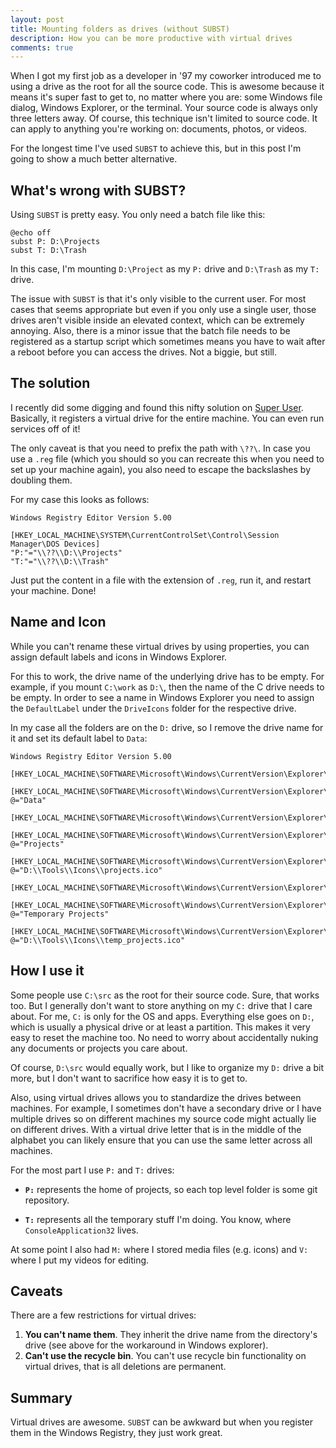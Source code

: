 ```yaml
---
layout: post
title: Mounting folders as drives (without SUBST)
description: How you can be more productive with virtual drives
comments: true
---
```


When I got my first job as a developer in '97 my coworker introduced me to using
a drive as the root for all the source code. This is awesome because it means
it's super fast to get to, no matter where you are: some Windows file dialog,
Windows Explorer, or the terminal. Your source code is always only three letters
away. Of course, this technique isn't limited to source code. It can apply to
anything you're working on: documents, photos, or videos.

For the longest time I've used `SUBST` to achieve this, but in this post I'm
going to show a much better alternative.

## What's wrong with SUBST?

Using `SUBST` is pretty easy. You only need a batch file like this:

```batch
@echo off
subst P: D:\Projects
subst T: D:\Trash
```

In this case, I'm mounting `D:\Project` as my `P:` drive and `D:\Trash` as my
`T:` drive.

The issue with `SUBST` is that it's only visible to the current user. For most
cases that seems appropriate but even if you only use a single user, those
drives aren't visible inside an elevated context, which can be extremely
annoying. Also, there is a minor issue that the batch file needs to be
registered as a startup script which sometimes means you have to wait after a
reboot before you can access the drives. Not a biggie, but still.

## The solution

I recently did some digging and found this nifty solution on [Super User].
Basically, it registers a virtual drive for the entire machine. You can even run
services off of it!

The only caveat is that you need to prefix the path with `\??\`. In case you use
a `.reg` file (which you should so you can recreate this when you need to set up
your machine again), you also need to escape the backslashes by doubling them.

For my case this looks as follows:

```text
Windows Registry Editor Version 5.00

[HKEY_LOCAL_MACHINE\SYSTEM\CurrentControlSet\Control\Session Manager\DOS Devices]
"P:"="\\??\\D:\\Projects"
"T:"="\\??\\D:\\Trash"
```

Just put the content in a file with the extension of `.reg`, run it, and restart
your machine. Done!

## Name and Icon

While you can't rename these virtual drives by using properties, you can assign
default labels and icons in Windows Explorer.

For this to work, the drive name of the underlying drive has to be empty. For
example, if you mount `C:\work` as `D:\`, then the name of the C drive needs to
be empty. In order to see a name in Windows Explorer you need to assign the
`DefaultLabel` under the `DriveIcons` folder for the respective drive.

In my case all the folders are on the `D:` drive, so I remove the drive name for
it and set its default label to `Data`:

```text
Windows Registry Editor Version 5.00

[HKEY_LOCAL_MACHINE\SOFTWARE\Microsoft\Windows\CurrentVersion\Explorer\DriveIcons\D]

[HKEY_LOCAL_MACHINE\SOFTWARE\Microsoft\Windows\CurrentVersion\Explorer\DriveIcons\D\DefaultLabel]
@="Data"

[HKEY_LOCAL_MACHINE\SOFTWARE\Microsoft\Windows\CurrentVersion\Explorer\DriveIcons\P]

[HKEY_LOCAL_MACHINE\SOFTWARE\Microsoft\Windows\CurrentVersion\Explorer\DriveIcons\P\DefaultLabel]
@="Projects"

[HKEY_LOCAL_MACHINE\SOFTWARE\Microsoft\Windows\CurrentVersion\Explorer\DriveIcons\P\DefaultIcon]
@="D:\\Tools\\Icons\\projects.ico"

[HKEY_LOCAL_MACHINE\SOFTWARE\Microsoft\Windows\CurrentVersion\Explorer\DriveIcons\T]

[HKEY_LOCAL_MACHINE\SOFTWARE\Microsoft\Windows\CurrentVersion\Explorer\DriveIcons\T\DefaultLabel]
@="Temporary Projects"

[HKEY_LOCAL_MACHINE\SOFTWARE\Microsoft\Windows\CurrentVersion\Explorer\DriveIcons\T\DefaultIcon]
@="D:\\Tools\\Icons\\temp_projects.ico"
```

## How I use it

Some people use `C:\src` as the root for their source code. Sure, that works
too. But I generally don't want to store anything on my `C:` drive that I care
about. For me, `C:` is only for the OS and apps. Everything else goes on `D:`,
which is usually a physical drive or at least a partition. This makes it very
easy to reset the machine too. No need to worry about accidentally nuking any
documents or projects you care about.

Of course, `D:\src` would equally work, but I like to organize my `D:` drive a
bit more, but I don't want to sacrifice how easy it is to get to.

Also, using virtual drives allows you to standardize the drives between
machines. For example, I sometimes don't have a secondary drive or I have
multiple drives so on different machines my source code might actually lie on
different drives. With a virtual drive letter that is in the middle of the
alphabet you can likely ensure that you can use the same letter across all
machines.

For the most part I use `P:` and `T:` drives:

* **`P:`** represents the home of projects, so each top level folder is some git
  repository.

* **`T:`** represents all the temporary stuff I'm doing. You know, where
  `ConsoleApplication32` lives.

At some point I also had `M:` where I stored media files (e.g. icons) and `V:`
where I put my videos for editing.

[Super User]: https://superuser.com/a/29076

## Caveats

There are a few restrictions for virtual drives:

1. **You can't name them**. They inherit the drive name from the directory's
   drive (see above for the workaround in Windows explorer).
2. **Can't use the recycle bin**. You can't use recycle bin functionality on
   virtual drives, that is all deletions are permanent.

## Summary

Virtual drives are awesome. `SUBST` can be awkward but when you register them in
the Windows Registry, they just work great.

